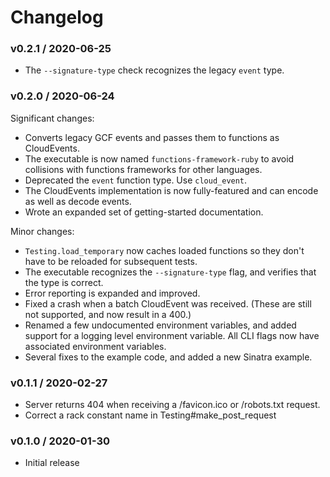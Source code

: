 # Changelog

### v0.2.1 / 2020-06-25

* The `--signature-type` check recognizes the legacy `event` type.

### v0.2.0 / 2020-06-24

Significant changes:

* Converts legacy GCF events and passes them to functions as CloudEvents.
* The executable is now named `functions-framework-ruby` to avoid collisions with functions frameworks for other languages.
* Deprecated the `event` function type. Use `cloud_event`.
* The CloudEvents implementation is now fully-featured and can encode as well as decode events.
* Wrote an expanded set of getting-started documentation.

Minor changes:

* `Testing.load_temporary` now caches loaded functions so they don't have to be reloaded for subsequent tests.
* The executable recognizes the `--signature-type` flag, and verifies that the type is correct.
* Error reporting is expanded and improved.
* Fixed a crash when a batch CloudEvent was received. (These are still not supported, and now result in a 400.)
* Renamed a few undocumented environment variables, and added support for a logging level environment variable. All CLI flags now have associated environment variables.
* Several fixes to the example code, and added a new Sinatra example.

### v0.1.1 / 2020-02-27

* Server returns 404 when receiving a /favicon.ico or /robots.txt request.
* Correct a rack constant name in Testing#make_post_request

### v0.1.0 / 2020-01-30

* Initial release
